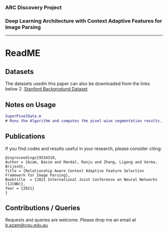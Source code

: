 ### ARC Discovery Project 
### Deep Learning Architecture with Context Adaptive Features for Image Parsing

_____________________________________________________________________________________________

# ReadME

## Datasets

The datasets usedin this paper can also be downloaded from the links below 
2. [Stanford Backgrodund Dataset](http://dags.stanford.edu/projects/scenedataset.html)


## Notes on Usage

```matlab
SuperPixelData.m 
# Runs the Algorithm and computes the pixel-wise segmentation results. 
```

## Publications 
If you find codes and results useful in your research, please consider citing:


    @inproceedings{9534310,
	Author = {Azam, Basim and Mandal, Ranju and Zhang, Ligang and Verma, Brijesh},
	Title = {Relationship Aware Context Adaptive Feature Selection Framework for Image Parsing},
	Booktitle  = {2021 International Joint Conference on Neural Networks (IJCNN)},
	Year = {2021}
    }
    

 
## Contributions / Queries 

Requests and queries are welcome. 
Please drop me an email at b.azam@cqu.edu.au
